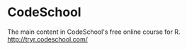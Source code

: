 # CodeSchool

The main content in CodeSchool's free online course for R. 
http://tryr.codeschool.com/
